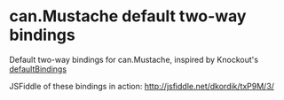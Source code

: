 can.Mustache default two-way bindings
==================================

Default two-way bindings for can.Mustache, inspired by Knockout's [defaultBindings](https://github.com/knockout/knockout/tree/master/src/binding/defaultBindings)

JSFiddle of these bindings in action: http://jsfiddle.net/dkordik/txP9M/3/
